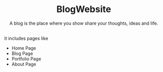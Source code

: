 <h1 align="center">BlogWebsite</h1>
<p align="center">A blog is the place where you show share  your thoughts, ideas and life.</p>
<br>
It includes pages like
<ul>
<li>Home Page</li>
<li>Blog Page</li>
<li>Portfolio Page</li>
<li>About Page</li>
</ul>
